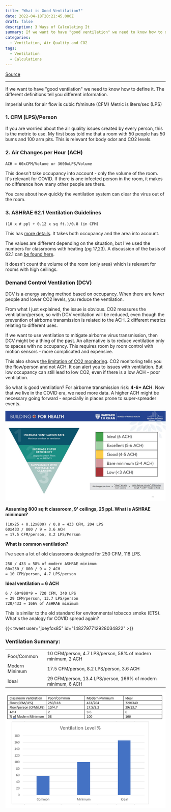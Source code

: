 ```yaml
---
title: "What is Good Ventilation?"
date: 2022-04-18T20:21:45.000Z
draft: false
description: 3 Ways of Calculating It
summary: If we want to have "good ventilation" we need to know how to define it. The different definitions tell you different information.
categories:
  - Ventilation, Air Quality and CO2
tags:
  - Ventilation
  - Calculations
---
```

[Source](https://twitter.com/joeyfox85/status/1516150008059514881)

---

If we want to have "good ventilation" we need to know how to define it. The different definitions tell you different information.

Imperial units for air flow is cubic ft/minute (CFM)
Metric is liters/sec (LPS)

### 1. CFM (LPS)/Person

If you are worried about the air quality issues created by every person, this is the metric to use. My first boss told me that a room with 50 people has 50 bums and 100 arm pits. This is relevant for body odor and CO2 levels.

### 2. Air Changes per Hour (ACH) 

`ACH = 60xCFM/Volume or 3600xLPS/Volume`

This doesn't take occupancy into account - only the volume of the room. It's relevant for COVID. If there is one infected person in the room, it makes no difference how many other people are there. 

You care about how quickly the ventilation system can clear the virus out of the room.

### 3. ASHRAE 62.1 Ventilation Guidelines
`(10 x # ppl + 0.12 x sq ft.)/0.8 (in CFM)`

This has [more details](https://www.ashrae.org/technical-resources/standards-and-guidelines). It takes both occupancy and the area into account.

The values are different depending on the situation, but I've used the numbers for classrooms with heating (pg 17,23). A discussion of the basis of 62.1 can [be found here](https://twitter.com/DavidElfstrom/status/1503402659046469637).

It doesn't count the volume of the room (only area) which is relevant for rooms with high ceilings.

### Demand Control Ventilation (DCV)

DCV is a energy saving method based on occupancy. When there are fewer people and lower CO2 levels, you reduce the ventilation.

From what I just explained, the issue is obvious. CO2 measures the ventilation/person, so with DCV ventilation will be reduced, even though the prevention of airborne transmission is related to the ACH. 2 different metrics relating to different uses.

If we want to use ventilation to mitigate airborne virus transmission, then DCV might be a thing of the past. An alternative is to reduce ventilation only to spaces with no occupancy. This requires room by room control with motion sensors - more complicated and expensive.

This also shows [the limitation of CO2 monitoring](https://twitter.com/joeyfox85/status/1510785191857508357). CO2 monitoring tells you the flow/person and not ACH. It can alert you to issues with ventilation. But low occupancy can still lead to low CO2, even if there is a low ACH - poor ventilation.

So what is good ventilation? For airborne transmission risk: **4-6+ ACH**.
Now that we live in the COVID era, we need more data. A higher ACH might be necessary going forward - especially in places prone to super-spreader events.

![Chart comparing adequacy of different ACH rates. 6 is ideal; 5-6 is excellent; 4-5 is good; 3-4 is bare minimum; less than 3 is low](/ach-chart.jpg)

**Assuming 800 sq ft classroom, 9' ceilings, 25 ppl. What is ASHRAE minimum?**

```
(10x25 + 0.12x800) / 0.8 = 433 CFM, 204 LPS
60x433 / 800 / 9 = 3.6 ACH
= 17.5 CFM/person, 8.2 LPS/Person
```

**What is common ventilation?**

I've seen a lot of old classrooms designed for 250 CFM, 118 LPS.

```
250 / 433 = 58% of modern ASHRAE minimum
60x250 / 800 / 9 = 2 ACH
= 10 CFM/person, 4.7 LPS/person
```

**Ideal ventilation = 6 ACH**

```
6 / 60*800*9 = 720 CFM, 340 LPS
= 29 CFM/person, 13.7 LPS/person
720/433 = 166% of ASHRAE minimum
```

This is similar to the old standard for environmental tobacco smoke (ETS). What's the analogy for COVID spread again?

{{< tweet user="joeyfox85" id="1482797712928034822" >}}

### Ventilation Summary:

| | |
|-|-|
| Poor/Common | 10 CFM/person, 4.7 LPS/person, 58% of modern minimum, 2 ACH |
| Modern Minimum | 17.5 CFM/person, 8.2 LPS/person, 3.6 ACH |
| Ideal | 29 CFM/person, 13.4 LPS/person, 166% of modern minimum, 6 ACH |

![Graph showing different levels of ventilation.](/vent-level-graph.png)